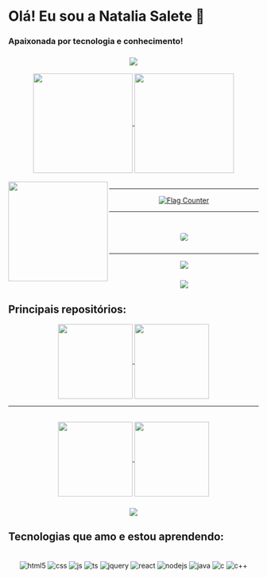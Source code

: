 <!-- Introdução -->
# Olá! Eu sou a Natalia Salete 👋

<h3>Apaixonada por tecnologia e conhecimento!</h3>

<!-- Linha decorativa no centro -->
<h3 align="center">
  <img src="https://raw.githubusercontent.com/andreasbm/readme/master/assets/lines/colored.png">
</h3>

<!-- Seção com informações de estatísticas do GitHub -->
<div  align="center">
  <!-- Link para o GitHub e estatísticas do perfil -->
  <a href="https://github.com/natsalete/natsalete">
    <img height=200 align="center" src="https://github-readme-stats.vercel.app/api?username=natsalete&show_icons=true&theme=radical" />
  </a>
  <!-- Link para as principais linguagens do perfil -->
  <a href="https://github.com/natsalte/natsalete">
    <img height=200 align="center" src="https://github-readme-stats.vercel.app/api/top-langs/?username=natsalete&langs_count=8&layout=compact&theme=radical" />
  </a>
</div>

<br>

<!-- Contador de visualizações do perfil -->
<img width="200px" align="left" src="https://komarev.com/ghpvc/?username=natsalete&style=flat-square&color=22CCB2">

<hr>

<!-- Contador de bandeiras de visualizações -->
<div align="center">
  <a href="http://s01.flagcounter.com/more/pai"><img src="https://s01.flagcounter.com/count2/pai/bg_CD94FF/txt_363754/border_8135CC/columns_8/maxflags_250/viewers_0/labels_0/pageviews_0/flags_0/percent_0/" alt="Flag Counter" border="0"></a>
  <hr>
</div>

<br>

<!-- Exibe detalhes do perfil em forma de cartão -->
<div align="center">
  <img src="https://github-profile-summary-cards.vercel.app/api/cards/profile-details?username=natsalete&show_icons=true&theme=radical" style="border: 1px solid white; border-radius: 5px; margin: 10px;">
</div>

<hr>

<!-- Widget com detalhes adicionais do GitHub -->
<p align="center">
<img src="https://github-widgetbox.vercel.app/api/profile?username=natsalete&data=followers,repositories,stars,commits&theme=radical&title_color=000000">
</p>

<!-- Linha decorativa -->
<h3 align="center">
<img src="https://raw.githubusercontent.com/andreasbm/readme/master/assets/lines/colored.png">
</h3>

<!-- Seção dos principais repositórios -->
<h2> Principais repositórios:</h2>

<div align="center">
  <!-- Links para seus repositórios principais -->
  <a href="https://github.com/natsalete/desafios-de-codigo-do-beecrowd">
    <img height=150 align="center" src="https://github-readme-stats.vercel.app/api/pin/?username=natsalete&repo=desafios-de-codigo-do-beecrowd&show_owner=true&theme=radical" />
  </a>
  <a href="https://github.com/natsalete/L-Essence-Beaute-Loja-Virtual">
    <img height=150 align="center" src="https://github-readme-stats.vercel.app/api/pin/?username=natsalete&repo=L-Essence-Beaute-Loja-Virtual&show_owner=true&theme=radical" />
  </a>
  <br /> <hr> <br />
  <a href="https://github.com/natsalete/Projetinhos-com-HTML-CSS-e-JavaScript">
    <img height=150 align="center" src="https://github-readme-stats.vercel.app/api/pin/?username=natsalete&repo=Projetinhos-com-HTML-CSS-e-JavaScript&show_owner=true&theme=radical" />
  </a>
  <a href="https://github.com/natsalete/Minhas-Tarefas">
    <img height=150 align="center" src="https://github-readme-stats.vercel.app/api/pin/?username=natsalete&repo=Minhas-Tarefas&show_owner=true&theme=radical" />
  </a>
</div>

<!-- Linha decorativa -->
<h3 align="center">
<img src="https://raw.githubusercontent.com/andreasbm/readme/master/assets/lines/colored.png">
</h3>

<!-- Seção de tecnologias -->
<h2>Tecnologias que amo e estou aprendendo:</h2>

<!-- Ícones de tecnologias com estilo de "badge" -->
<div style="display: inline_block" align="center"><br/>
  <img align="center" alt="html5" src="https://img.shields.io/badge/HTML5-E34F26?style=for-the-badge&logo=html5&logoColor=white" />
  <img align="center" alt="css" src="https://img.shields.io/badge/CSS-239120?&style=for-the-badge&logo=css3&logoColor=white" />
  <img align="center" alt="js" src="https://img.shields.io/badge/JavaScript-323330?style=for-the-badge&logo=javascript&logoColor=F7DF1E" />
  <img align="center" alt="ts" src="https://img.shields.io/badge/TypeScript-007ACC?style=for-the-badge&logo=typescript&logoColor=white" />
  <img align="center" alt="jquery" src="https://img.shields.io/badge/jQuery-180b52?style=for-the-badge&logo=jquery&logoColor=61DAFB" />
  <img align="center" alt="react" src="https://img.shields.io/badge/React-20232A?style=for-the-badge&logo=react&logoColor=61DAFB" />
  <img align="center" alt="nodejs" src="https://img.shields.io/badge/Node.js-43853D?style=for-the-badge&logo=node.js&logoColor=white" />
  <img align="center" alt="java" src="https://img.shields.io/badge/Java-ED8B00?style=for-the-badge&logo=openjdk&logoColor=white" />
  <img align="center" alt="c" src="https://img.shields.io/badge/C-00599C?style=for-the-badge&logo=c&logoColor=white" />
  <img align="center" alt="c++" src="https://img.shields.io/badge/C%2B%2B-00599C?style=for-the-badge&logo=c%2B%2B&logoColor=white" />
</div>
<br/>
